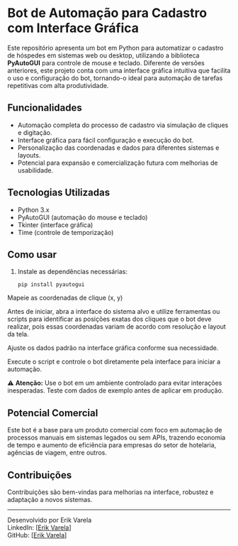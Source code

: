 # Bot de Automação para Cadastro com Interface Gráfica

Este repositório apresenta um bot em Python para automatizar o cadastro de hóspedes em sistemas web ou desktop, utilizando a biblioteca **PyAutoGUI** para controle de mouse e teclado. Diferente de versões anteriores, este projeto conta com uma interface gráfica intuitiva que facilita o uso e configuração do bot, tornando-o ideal para automação de tarefas repetitivas com alta produtividade.

## Funcionalidades

- Automação completa do processo de cadastro via simulação de cliques e digitação.
- Interface gráfica para fácil configuração e execução do bot.
- Personalização das coordenadas e dados para diferentes sistemas e layouts.
- Potencial para expansão e comercialização futura com melhorias de usabilidade.

## Tecnologias Utilizadas

- Python 3.x
- PyAutoGUI (automação do mouse e teclado)
- Tkinter (interface gráfica)
- Time (controle de temporização)

## Como usar

1. Instale as dependências necessárias:  
   
   `
   pip install pyautogui
  `
  
  Mapeie as coordenadas de clique (x, y)

Antes de iniciar, abra a interface do sistema alvo e utilize ferramentas ou scripts para identificar as posições exatas dos cliques que o bot deve realizar, pois essas coordenadas variam de acordo com resolução e layout da tela.

Ajuste os dados padrão na interface gráfica conforme sua necessidade.

Execute o script e controle o bot diretamente pela interface para iniciar a automação.

⚠️ **Atenção:** Use o bot em um ambiente controlado para evitar interações inesperadas. Teste com dados de exemplo antes de aplicar em produção.
## Potencial Comercial

Este bot é a base para um produto comercial com foco em automação de processos manuais em sistemas legados ou sem APIs, trazendo economia de tempo e aumento de eficiência para empresas do setor de hotelaria, agências de viagem, entre outros.

## Contribuições

Contribuições são bem-vindas para melhorias na interface, robustez e adaptação a novos sistemas.

----------

Desenvolvido por Erik Varela  
LinkedIn: [[Erik Varela](https://linkedin.com/in/erikvarela)]  
GitHub: [[Erik Varela](https://github.com/ErikVarela)]
